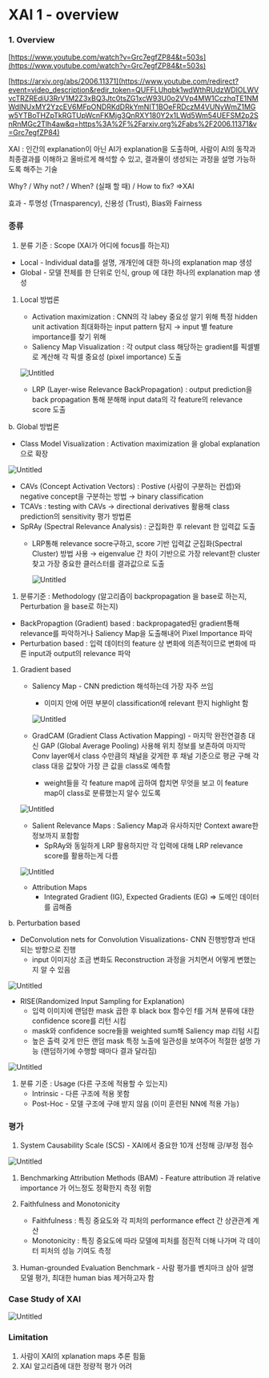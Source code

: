 # XAI 1 - overview

### 1. Overview

[https://www.youtube.com/watch?v=Grc7egfZP84&t=503s](https://www.youtube.com/watch?v=Grc7egfZP84&t=503s)

[https://arxiv.org/abs/2006.11371](https://www.youtube.com/redirect?event=video_description&redir_token=QUFFLUhqbk1wdWthRUdzWDlOLWVvcTRZREdiU3RrV1M2Z3xBQ3Jtc0tsZG1xcW93U0o2VVp4MW1CczhqTE1NMWdlNUxMY2YzcEV6MFpONDRKdDRkYmNIT1BOeFRDczM4VUNyWmZ1MGw5YTBoTHZpTkRGTUpWcnFKMjg3QnRXY180Y2x1LWd5Wm54UEFSM2p2SnRnMGc2Tlh4aw&q=https%3A%2F%2Farxiv.org%2Fabs%2F2006.11371&v=Grc7egfZP84)

XAI : 인간의 explanation이 아닌 AI가 explanation을 도출하며, 사람이 AI의 동작과 최종결과를 이해하고 올바르게 해석할 수 있고, 결과물이 생성되는 과정을 설명 가능하도록 해주는 기술

Why? / Why not? / When? (실패 할 때) / How to fix? ⇒XAI

효과 - 투명성 (Trnasparency), 신용성 (Trust), Bias와 Fairness

### 종류

1. 분류 기준 : Scope (XAI가 어디에 focus를 하는지)
- Local - Individual data를 설명, 개개인에 대한 하나의 explanation map 생성
- Global - 모델 전체를 한 단위로 인식, group 에 대한 하나의 explanation map 생성

1. Local 방법론
    - Activation maximization : CNN의 각 labey 중요성 알기 위해 특정 hidden unit activation 최대화하는 input pattern 탐지 → input 별 feature importance를 찾기 위해
    - Saliency Map Visualization : 각 output class 해당하는 gradient를 픽셀별로 계산해 각 픽셀 중요성 (pixel importance) 도출
    
    ![Untitled](XAI%201%20-%20overview%20c3663f363f98459a9838b9f7a6e1cdf6/Untitled.png)
    
    - LRP (Layer-wise Relevance BackPropagation) : output prediction을 back propagation 통해 분해해 input data의 각 feature의 relevance score 도출

b. Global 방법론

- Class Model Visualization : Activation maximization 을 global explanation 으로 확장

![Untitled](XAI%201%20-%20overview%20c3663f363f98459a9838b9f7a6e1cdf6/Untitled%201.png)

- CAVs (Concept Activation Vectors) : Postive (사람이 구분하는 컨셉)와 negative concept을 구분하는 방법 → binary classification
- TCAVs : testing with CAVs → directional derivatives 활용해 class prediction의 sensitivity 평가 방법론
- SpRAy (Spectral Relevance Analysis) : 군집화한 후 relevant 한 입력값 도출
    - LRP통해 relevance socre구하고, score 기반 입력값 군집화(Spectral Cluster) 방법 사용 → eigenvalue 간 차이 기반으로 가장 relevant한 cluster찾고 가장 중요한 클러스터를 결과값으로 도출
        
        ![Untitled](XAI%201%20-%20overview%20c3663f363f98459a9838b9f7a6e1cdf6/Untitled%202.png)
        

1. 분류기준 : Methodology (알고리즘이 backpropagation 을 base로 하는지, Perturbation 을 base로 하는지)
- BackPropagtion (Gradient) based : backpropagated된 gradient통해 relevance를 파악하거나 Saliency Map을 도출해내어 Pixel Importance 파악
- Perturbation based : 입력 데이터의 feature 상 변화에 의존적이므로 변화에 따른 input과 output의 relevance 파악

1. Gradient based
    - Saliency Map - CNN prediction 해석하는데 가장 자주 쓰임
        - 이미지 안에 어떤 부분이 classification에 relevant 한지 highlight 함
        
        ![Untitled](XAI%201%20-%20overview%20c3663f363f98459a9838b9f7a6e1cdf6/Untitled%203.png)
        
    - GradCAM (Gradient Class Activation Mapping) - 마지막 완전연결층 대신 GAP (Global Average Pooling) 사용해 위치 정보를 보존하여 마지막 Conv layer에서 class 수만큼의 채널을 갖게한 후 채널 기준으로 평균 구해 각 class 대응 값찾아 가장 큰 값을 class로 예측함
        - weight들을 각 feature map에 곱하여 합치면 무엇을 보고 이 feature map이 class로 분류했는지 알수 있도록
    
    ![Untitled](XAI%201%20-%20overview%20c3663f363f98459a9838b9f7a6e1cdf6/Untitled%204.png)
    
    - Salient Relevance Maps : Saliency Map과 유사하지만 Context aware한 정보까지 포함함
        - SpRAy와 동일하게 LRP 활용하지만 각 입력에 대해 LRP relevance score를 활용하는게 다름
    
    ![Untitled](XAI%201%20-%20overview%20c3663f363f98459a9838b9f7a6e1cdf6/Untitled%205.png)
    
    - Attribution Maps
        - Integrated Gradient (IG), Expected Gradients (EG) ⇒ 도메인 데이터를 곱해줌

b. Perturbation based

- DeConvolution nets for Convolution Visualizations- CNN 진행방향과 반대 되는 방향으로 진행
    - input 이미지상 조금 변화도 Reconstruction 과정을 거치면서 어떻게 변했는 지 알 수 있음

![Untitled](XAI%201%20-%20overview%20c3663f363f98459a9838b9f7a6e1cdf6/Untitled%206.png)

- RISE(Randomized Input Sampling for Explanation)
    - 입력 이미지에 랜덤한 mask 곱한 후 black box 함수인 f를 거쳐 분류에 대한 confidence score를 리턴 시킴
    - mask와 confidence socre들을 weighted sum해 Saliency map 리텀 시킴
    - 높은 출력 갖게 만든 랜덤 mask 특정 노출에 일관성을 보여주어 적절한 설명 가능 (랜덤하기에 수행할 때마다 결과 달라짐)

![Untitled](XAI%201%20-%20overview%20c3663f363f98459a9838b9f7a6e1cdf6/Untitled%207.png)

1. 분류 기준 : Usage (다른 구조에 적용할 수 있는지)
    - Intrinsic - 다른 구조에 적용 못함
    - Post-Hoc - 모델 구조에 구애 받지 않음 (이미 훈련된 NN에 적용 가능)
    

### 평가

1. System Causability Scale (SCS) - XAI에서 중요한 10개 선정해 긍/부정 점수

![Untitled](XAI%201%20-%20overview%20c3663f363f98459a9838b9f7a6e1cdf6/Untitled%208.png)

1. Benchmarking Attribution Methods (BAM) - Feature attribution 과 relative importance 가 어느정도 정확한지 측정 위함

1. Faithfulness and Monotonicity 
    - Faithfulness : 특징 중요도와 각 피처의 performance effect 간 상관관계 계산
    - Monotonicity : 특징 중요도에 따라 모델에 피처를 점진적 더해 나가며 각 데이터 피처의 성능 기여도 측정

1. Human-grounded Evaluation Benchmark - 사람 평가를 벤치마크 삼아 설명 모델 평가, 최대한 human bias 제거하고자 함

### Case Study of XAI

![Untitled](XAI%201%20-%20overview%20c3663f363f98459a9838b9f7a6e1cdf6/Untitled%209.png)

### Limitation

1. 사람이 XAI의 xplanation maps 추론 힘듦
2. XAI 알고리즘에 대한 정량적 평가 어려